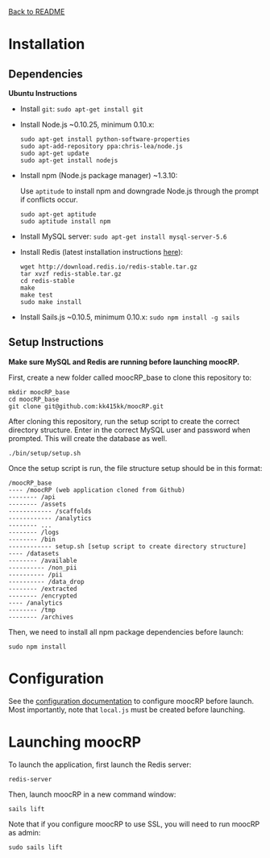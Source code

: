 [Back to README](../README.md)

Installation
================

## Dependencies

**Ubuntu Instructions**

* Install ````git````: ````sudo apt-get install git````
* Install Node.js ~0.10.25, minimum 0.10.x:

    ````
    sudo apt-get install python-software-properties
    sudo apt-add-repository ppa:chris-lea/node.js
    sudo apt-get update
    sudo apt-get install nodejs
    ````

* Install npm (Node.js package manager) ~1.3.10:

    Use ````aptitude```` to install npm and downgrade Node.js through the prompt if conflicts occur.
    ````
    sudo apt-get aptitude
    sudo aptitude install npm 
    ````

* Install MySQL server: ````sudo apt-get install mysql-server-5.6````
* Install Redis (latest installation instructions [here](http://redis.io/topics/quickstart)): 

    ```
    wget http://download.redis.io/redis-stable.tar.gz
    tar xvzf redis-stable.tar.gz
    cd redis-stable
    make
    make test
    sudo make install
    ```

* Install Sails.js ~0.10.5, minimum 0.10.x: ````sudo npm install -g sails````

## Setup Instructions
<b>Make sure MySQL and Redis are running before launching moocRP.</b>

First, create a new folder called moocRP_base to clone this repository to:
````
mkdir moocRP_base
cd moocRP_base
git clone git@github.com:kk415kk/moocRP.git
````

After cloning this repository, run the setup script to create the correct directory structure. Enter in the correct MySQL user and password when prompted. This will create the database as well.
````
./bin/setup/setup.sh
````

Once the setup script is run, the file structure setup should be in this format:
````
/moocRP_base
---- /moocRP (web application cloned from Github)
-------- /api
-------- /assets
------------ /scaffolds
------------ /analytics
-------- ...
-------- /logs
-------- /bin
------------ setup.sh [setup script to create directory structure]
---- /datasets
-------- /available
---------- /non_pii
---------- /pii
---------- /data_drop
-------- /extracted
-------- /encrypted
---- /analytics
-------- /tmp
-------- /archives
````

Then, we need to install all npm package dependencies before launch:
````
sudo npm install
````

Configuration
================
See the [configuration documentation](../configuration.md) to configure moocRP before launch. Most importantly, note that `local.js` must be created before launching.


Launching moocRP
================
To launch the application, first launch the Redis server:
````
redis-server
````

Then, launch moocRP in a new command window:
````
sails lift
````

Note that if you configure moocRP to use SSL, you will need to run moocRP as admin:
````
sudo sails lift
````
